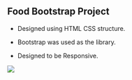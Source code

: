 ## Food Bootstrap Project

- Designed using HTML CSS structure.

- Bootstrap was used as the library.

- Designed to be Responsive.

<img src="recording.gif" />